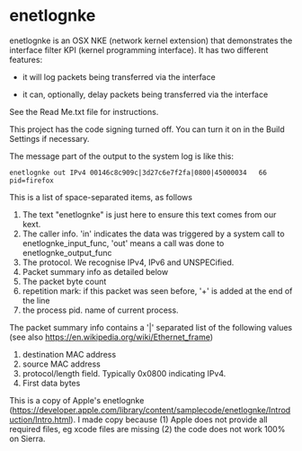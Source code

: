 # enetlognke

enetlognke is an OSX NKE (network kernel extension) that demonstrates the interface filter KPI (kernel programming interface). It has two different features:

* it will log packets being transferred via the interface

* it can, optionally, delay packets being transferred via the interface

See the Read Me.txt file for instructions.

This project has the code signing turned off. You can turn it on in the Build Settings if necessary.


The message part of the output to the system log is like this:




```enetlognke out IPv4 00146c8c909c|3d27c6e7f2fa|0800|45000034   66 pid=firefox```

This is a list of space-separated items, as follows
 1. The text "enetlognke" is just here to ensure this text comes from our kext.
 2. The caller info. 'in' indicates the data was triggered by a system call to enetlognke_input_func, 'out' means a call was done to enetlognke_output_func 
 3. The protocol. We recognise IPv4, IPv6 and UNSPECified.
 4. Packet summary info as detailed below
 5. The packet byte count
 6. repetition mark: if this packet was seen before, '+' is added at the end of the line
 7. the process pid. name of current process. 

The packet summary info contains a '|' separated list of the following values (see also https://en.wikipedia.org/wiki/Ethernet_frame)
 1. destination MAC address
 2. source MAC address
 3. protocol/length field. Typically 0x0800 indicating IPv4. 
 4. First data bytes
 
 
 This is a copy of Apple's enetlognke (https://developer.apple.com/library/content/samplecode/enetlognke/Introduction/Intro.html).  I made copy because (1) Apple does not provide all required files, eg xcode files are missing (2) the code does not work 100% on Sierra.

